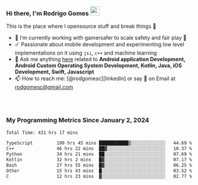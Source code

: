 
### Hi there, I'm Rodrigo Gomes <img src="https://media.giphy.com/media/hvRJCLFzcasrR4ia7z/giphy.gif" width="25px">
This is the place where I opensource stuff and break things 🤣
- 🔭 I’m currently working with gamersafer to scale safety and fair play 💜
- ☄️ Passionate about mobile development and experimenting low level implementations on it using `jsi`, `c++` and machine learning
- 💬 Ask me anything [here](https://github.com/rodgomesc/rodgomesc/issues) related to <b>Android application Development, Android Custom Operating System Development, Kotlin, Java, iOS Development, Swift, Javascript</b>
- 📫 How to reach me: [@rodgomesc][linkedin] or say 👋 on Email at [rodgomesc@gmail.com](mailto:rodgomesc@gmail.com)


<br/>

<!-- 
<picture>
  <img src="/github-metrics.svg" alt="Metrics">
</picture>
-->

</br>

### My Programming Metrics Since January 2, 2024 


<!--START_SECTION:waka-->

```txt
Total Time: 431 hrs 17 mins

TypeScript         199 hrs 45 mins ███████████▒░░░░░░░░░░░░░   44.69 %
C++                46 hrs 22 mins  ██▓░░░░░░░░░░░░░░░░░░░░░░   10.37 %
Python             34 hrs 21 mins  ██░░░░░░░░░░░░░░░░░░░░░░░   07.69 %
Kotlin             32 hrs 2 mins   █▓░░░░░░░░░░░░░░░░░░░░░░░   07.17 %
Bash               27 hrs 55 mins  █▓░░░░░░░░░░░░░░░░░░░░░░░   06.25 %
Other              15 hrs 43 mins  █░░░░░░░░░░░░░░░░░░░░░░░░   03.52 %
C                  12 hrs 23 mins  ▓░░░░░░░░░░░░░░░░░░░░░░░░   02.77 %
```

<!--END_SECTION:waka-->

